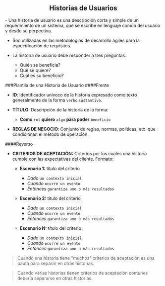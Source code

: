 <div>
<h2 align="center"> Historias de Usuarios</h1>
</div>
- Una historia de usuario es una descripción corta y simple de un requerimiento de un sistema, que se escribe en lenguaje común del usuario y desde su perpectiva.

- Son utilizadas en las metodologías de desarrollo ágiles para la especificación de requisitos.

- La historia de usuario debe responder a tres preguntas:
	- Quién se beneficia?
	- Que se quiere?
	- Cuál es su beneficio?
	
###Plantila de una Historia de Usuario
####Frente
- **ID**: Identificador unívoco de la historia expresado como texto generalmente de la forma `verbo` `sustantivo`.

- **TÍTULO**: Descripción de la historia de la forma: 
	- **Como** `rol` **quiero** `algo` **para poder** `beneficio`
	
- **REGLAS DE NEGOCIO**: Conjunto de reglas, normas, políticas, etc. que condicionan el método de operación.

####Reverso
- **CRITERIOS DE ACEPTACIÓN:** Criterios por los cuales una historia cumple con las expectativas del cliente. Formato:
	- **Escenario 1:** título del criterio
		- _Dado_ `un contexto inicial`
		- _Cuando_ `ocurre un evento`
		- _Entonces_ `garantiza uno o más resultados`
					
						
	- **Escenario 2:** título del criterio
		- _Dado_ `un contexto inicial`
		- _Cuando_ `ocurre un evento`
		- _Entonces_ `garantiza uno o más resultados`
						
	- **Escenario N:** título del criterio
		- _Dado_ `un contexto inicial`
		- _Cuando_ `ocurre un evento`
		- _Entonces_ `garantiza uno o más resultados`	
						
> Cuando una historia tiene "muchos" criterios de aceptación es una pauta para separar en otras historias.
 
> Cuando varias historias tienen criterios de aceptación comunes debería separarse en otras historias.
